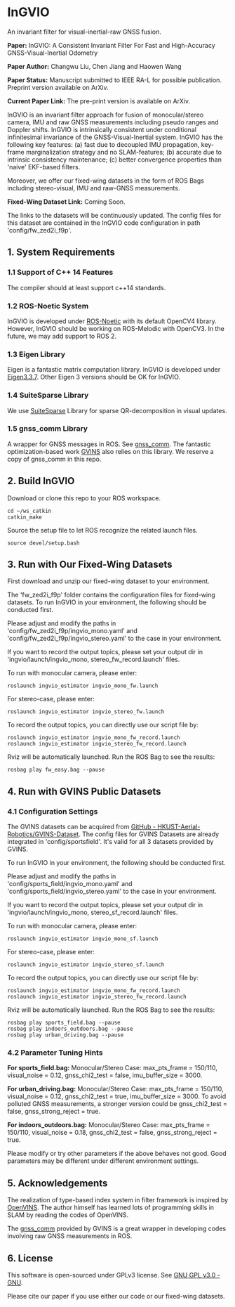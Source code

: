 # InGVIO

An invariant filter for visual-inertial-raw GNSS fusion.

**Paper:** InGVIO: A Consistent Invariant Filter For Fast and High-Accuracy GNSS-Visual-Inertial Odometry

**Paper Author:** Changwu Liu, Chen Jiang and Haowen Wang

**Paper Status:** Manuscript submitted to IEEE RA-L for possible publication. Preprint version available on ArXiv.

**Current Paper Link:** The pre-print version is available on ArXiv.

InGVIO is an invariant filter approach for fusion of monocular/stereo camera, IMU and raw GNSS measurements including pseudo ranges and Doppler shifts. InGVIO is intrinsically consistent under conditional infinitesimal invariance of the GNSS-Visual-Inertial system. InGVIO has the following key features: (a) fast due to decoupled IMU propagation, key-frame marginalization strategy and no SLAM-features; (b) accurate due to intrinsic consistency maintenance; (c) better convergence properties than 'naive' EKF-based filters.

Moreover, we offer our fixed-wing datasets in the form of ROS Bags including stereo-visual, IMU and raw-GNSS measurements.

**Fixed-Wing Dataset Link:** Coming Soon.

The links to the datasets will be continuously updated. The config files for this dataset are contained in the InGVIO code configuration in path 'config/fw_zed2i_f9p'.

## 1. System Requirements

### 1.1  Support of C++ 14 Features

The compiler should at least support c++14 standards.

### 1.2  ROS-Noetic System

InGVIO is developed under [ROS-Noetic](http://wiki.ros.org/noetic/Installation/Ubuntu) with its default OpenCV4 library. However, InGVIO should be working on ROS-Melodic with OpenCV3. In the future, we may add support to ROS 2.

### 1.3  Eigen Library

Eigen is a fantastic matrix computation library. InGVIO is developed under [Eigen3.3.7](https://eigen.tuxfamily.org/index.php?title=Main_Page). Other Eigen 3 versions should be OK for InGVIO.

### 1.4  SuiteSparse Library

We use [SuiteSparse](https://github.com/DrTimothyAldenDavis/SuiteSparse/releases) Library for sparse QR-decomposition in visual updates. 

### 1.5  gnss_comm Library

A wrapper for GNSS messages in ROS. See [gnss_comm](https://github.com/HKUST-Aerial-Robotics/gnss_comm). The fantastic optimization-based work [GVINS](https://github.com/HKUST-Aerial-Robotics/GVINS) also relies on this library. We reserve a copy of gnss_comm in this repo.

## 2. Build InGVIO

Download or clone this repo to your ROS workspace.

```
cd ~/ws_catkin
catkin_make
```

Source the setup file to let ROS recognize the related launch files.

```
source devel/setup.bash
```

## 3. Run with Our Fixed-Wing Datasets

First download and unzip our fixed-wing dataset to your environment.

The 'fw_zed2i_f9p' folder contains the configuration files for fixed-wing datasets. To run InGVIO in your environment, the following should be conducted first.

Please adjust and modify the paths in 'config/fw_zed2i_f9p/ingvio_mono.yaml' and 'config/fw_zed2i_f9p/ingvio_stereo.yaml' to the case in your environment.

If you want to record the output topics, please set your output dir in 'ingvio/launch/ingvio_mono, stereo_fw_record.launch' files.

To run with monocular camera, please enter:

```
roslaunch ingvio_estimator ingvio_mono_fw.launch
```

For stereo-case, please enter:

```
roslaunch ingvio_estimator ingvio_stereo_fw.launch
```

To record the output topics, you can directly use our script file by:

```
roslaunch ingvio_estimator ingvio_mono_fw_record.launch
roslaunch ingvio_estimator ingvio_stereo_fw_record.launch
```

Rviz will be automatically launched. Run the ROS Bag to see the results:

```
rosbag play fw_easy.bag --pause
```

## 4. Run with GVINS Public Datasets

### 4.1 Configuration Settings

The GVINS datasets can be acquired from [GitHub - HKUST-Aerial-Robotics/GVINS-Dataset](https://github.com/HKUST-Aerial-Robotics/GVINS-Dataset). The config files for GVINS Datasets are already integrated in 'config/sportsfield'. It's valid for all 3 datasets provided by GVINS.

To run InGVIO in your environment, the following should be conducted first.

Please adjust and modify the paths in 'config/sports_field/ingvio_mono.yaml' and 'config/sports_field/ingvio_stereo.yaml' to the case in your environment.

If you want to record the output topics, please set your output dir in 'ingvio/launch/ingvio_mono, stereo_sf_record.launch' files.

To run with monocular camera, please enter:

```
roslaunch ingvio_estimator ingvio_mono_sf.launch
```

For stereo-case, please enter:

```
roslaunch ingvio_estimator ingvio_stereo_sf.launch
```

To record the output topics, you can directly use our script file by:

```
roslaunch ingvio_estimator ingvio_mono_fw_record.launch
roslaunch ingvio_estimator ingvio_stereo_fw_record.launch
```

Rviz will be automatically launched. Run the ROS Bag to see the results:

```
rosbag play sports_field.bag --pause
rosbag play indoors_outdoors.bag --pause
rosbag play urban_driving.bag --pause
```

### 4.2 Parameter Tuning Hints

**For sports_field.bag:** Monocular/Stereo Case: max_pts_frame = 150/110, visual_noise = 0.12, gnss_chi2_test = false, imu_buffer_size = 3000.

**For urban_driving.bag:** Monocular/Stereo Case: max_pts_frame = 150/110, visual_noise = 0.12, gnss_chi2_test = true, imu_buffer_size = 3000. To avoid polluted GNSS measurements, a stronger version could be gnss_chi2_test = false, gnss_strong_reject = true.

**For indoors_outdoors.bag:** Monocular/Stereo Case: max_pts_frame = 150/110, visual_noise = 0.18, gnss_chi2_test = false, gnss_strong_reject = true. 

Please modify or try other parameters if the above behaves not good. Good parameters may be different under different environment settings.

## 5. Acknowledgements

The realization of type-based index system in filter framework is inspired by [OpenVINS](https://github.com/rpng/open_vins). The author himself has learned lots of programming skills in SLAM by reading the codes of OpenVINS.

The [gnss_comm](https://github.com/HKUST-Aerial-Robotics/gnss_comm) provided by GVINS is a great wrapper in developing codes involving raw GNSS measurements in ROS.

## 6. License

This software is open-sourced under GPLv3 license. See [GNU GPL v3.0 - GNU](https://www.gnu.org/licenses/gpl-3.0.html).

Please cite our paper if you use either our code or our fixed-wing datasets.
